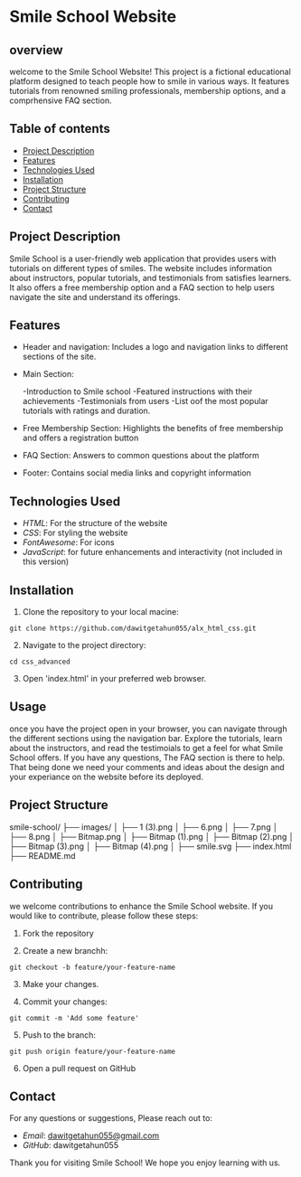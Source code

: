# Smile School Website

## overview
welcome to the Smile School Website! This project is a fictional educational platform designed to teach people how to smile in various ways. It features tutorials from renowned smiling professionals, membership options, and a comprhensive FAQ section.
## Table of contents
- [Project Description](#project_description)
- [Features](#Features)
- [Technologies Used](#Technologies_Used)
- [Installation](#Installation)
- [Project Structure](#Project_Structure)
- [Contributing](#Contributing)
- [Contact](#Contact)


## Project Description

Smile School is a user-friendly web application that provides users with tutorials on different types of smiles. The website includes information about instructors, popular tutorials, and testimonials from satisfies learners. It also offers a free membership option and a FAQ section to help users navigate the site and understand its offerings.

## Features

- Header and navigation: Includes a logo and navigation links to different sections of the site.

- Main Section:
	
	-Introduction to Smile school
	-Featured instructions with their achievements
	-Testimonials from users
	-List oof the most popular tutorials with ratings and duration.

- Free Membership Section: Highlights the benefits of free membership and offers a registration button

- FAQ Section: Answers to common questions about the platform

- Footer: Contains social media links and copyright information

## Technologies Used

- *HTML*: For the structure of the website
- *CSS*: For styling the website
- *FontAwesome*: For icons
- *JavaScript*: for future enhancements and interactivity (not included in this version)

## Installation

1. Clone the repository to your local macine:


```
git clone https://github.com/dawitgetahun055/alx_html_css.git

```
2. Navigate to the project directory:

```
cd css_advanced

```
3. Open 'index.html' in your preferred web browser.

## Usage

once you have the project open in your browser, you can navigate through the different sections using the navigation bar. Explore the tutorials, learn about the instructors, and read the testimoials to get a feel for what Smile School offers. If you have any questions, The FAQ section is there to help. That being done we need your comments and ideas about the design and your experiance on the website before its deployed.

## Project Structure

smile-school/
├── images/
│   ├── 1 (3).png
│   ├── 6.png
│   ├── 7.png
│   ├── 8.png
│   ├── Bitmap.png
│   ├── Bitmap (1).png
│   ├── Bitmap (2).png
│   ├── Bitmap (3).png
│   ├── Bitmap (4).png
│   ├── smile.svg
├── index.html
├── README.md

## Contributing

we welcome contributions to enhance the Smile School website. If you would like to contribute, please follow these steps:

1. Fork the repository

2. Create a new branchh:

```
git checkout -b feature/your-feature-name

```
3. Make your changes.

4. Commit your changes:

```
git commit -m 'Add some feature'

```
5. Push to the branch:

```
git push origin feature/your-feature-name

```
6. Open a pull request on GitHub


## Contact

For any questions or suggestions, Please reach out to:

- *Email*: dawitgetahun055@gmail.com
- *GitHub*: dawitgetahun055

Thank you for visiting Smile School! We hope you enjoy learning with us.
